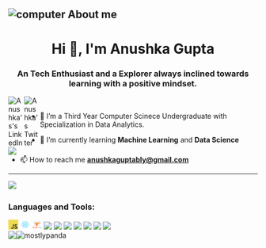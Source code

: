 
<h2><img src="https://thumbs.gfycat.com/AcrobaticMatureGazelle.webp" alt="computer" width="80"> About me </h2>
<h1 align="center">Hi 👋, I'm Anushka Gupta</h1>
<h3 align="center">An  Tech Enthusiast and a Explorer always inclined towards learning with a positive mindset.


</h3>

<a href="https://www.linkedin.com/in/anushka-gupta-035794197/">
  <img align="left" alt="Anushka's's LinkedIn" width="32px" src="https://cdn.jsdelivr.net/npm/simple-icons@v3/icons/linkedin.svg" />
</a>

<a href="https://twitter.com/Anushka50399661">
  <img align="left" alt="Anushka's Twitter" width="32px" src="https://cdn.jsdelivr.net/npm/simple-icons@3.2.0/icons/twitter.svg" />
</a> 

<img src="https://miro.medium.com/max/1600/0*K2WLMTExLyida7OR.gif" width="540" align='right'>


<br/>

- 🔭 I’m a Third Year Computer Scinece Undergraduate with Specialization in Data Analytics.

- 🌱 I’m currently learning **Machine Learning** and  **Data Science** 

- 📫 How to reach me **anushkaguptably@gmail.com**

------
<IMG SRC="https://github-readme-stats.vercel.app/api/top-langs/?username=Anushka7310&theme=blue-green&&layout=compact">
 
  
  
  
  <h3 align="left">Languages and Tools:</h3>
<code><img height="20" src="https://raw.githubusercontent.com/github/explore/80688e429a7d4ef2fca1e82350fe8e3517d3494d/topics/javascript/javascript.png"></code>
<code><img height="20" src="https://raw.githubusercontent.com/github/explore/80688e429a7d4ef2fca1e82350fe8e3517d3494d/topics/react/react.png"></code>
<code><img height="20" src="https://raw.githubusercontent.com/github/explore/80688e429a7d4ef2fca1e82350fe8e3517d3494d/topics/tensorflow/tensorflow.png"></code> 
<code><img height="20" src="https://cdn3.iconfinder.com/data/icons/logos-and-brands-adobe/512/267_Python-512.png"></code> 
<code><img height="20" src="https://cdn.iconscout.com/icon/free/png-512/c-programming-569564.png"></code> 
<code><img height="20" src="https://cdn.iconscout.com/icon/free/png-512/php-27-226042.png"></code> 
<code><img height="20" src="https://e7.pngegg.com/pngimages/840/443/png-clipart-html-5-logo-web-development-html-css3-canvas-element-web-design-w3c-html5-logo-miscellaneous-text-thumbnail.png"></code>
<code><img height="20" src="https://mccarter.gallerycdn.vsassets.io/extensions/mccarter/start-git-bash/1.2.1/1499505567572/Microsoft.VisualStudio.Services.Icons.Default"></code>
<code><img height="20" src="https://www.r-project.org/logo/Rlogo.png"></code>
<code><img height="20" src="https://cdn.icon-icons.com/icons2/2107/PNG/512/file_type_vscode_icon_130084.png"></code>
  
 <br/> 
  
<img align="left" src='https://github-readme-stats.vercel.app/api?username=Anushka7310&show_icons=true&theme=radical&count_private=true'/>
<img align="left" src="https://github-readme-streak-stats.herokuapp.com/?user=Anushka7310&count_private=true&theme=radical" alt="mostlypanda" />


  
  
  
  

  
  
  
  
  
  
